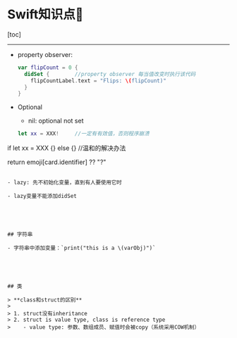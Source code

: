 # Swift知识点🧀️

[toc]

------

- property observer: 

  ```swift
  var flipCount = 0 {
    didSet {        //property observer 每当值改变时执行该代码
      flipCountLabel.text = "Flips: \(flipCount)"
    }
  }
  ```

- Optional

  - nil: optional not set
  
  ```swift
  let xx = XXX!		//一定有有效值，否则程序崩溃
if let xx = XXX {} else {}	//温和的解决办法
  
   return emoji[card.identifier] ?? "?"
  ```
  
- lazy: 先不初始化变量，直到有人要使用它时

  - lazy变量不能添加didSet





## 字符串

- 字符串中添加变量：`print("this is a \(varObj)")`





## 类

> **class和struct的区别**
>
> 1. struct没有inheritance
> 2. struct is value type, class is reference type
>    - value type: 参数、数组成员、赋值时会被copy（系统采用COW机制）